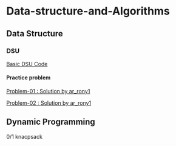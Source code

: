 # Data-structure-and-Algorithms

## Data Structure
### DSU

[Basic DSU Code](https://github.com/A-R-Rony/Data-structure/blob/main/DSU%20-%20basic)
#### Practice problem 
[Problem-01 : ](https://codeforces.com/contest/25/problem/D) [Solution by ar_rony1](https://codeforces.com/contest/25/submission/172538064)

[Problem-02 : ](https://www.spoj.com/problems/FRNDCIRC/) [Solution by ar_rony1](https://ideone.com/VvUA3e)
## Dynamic Programming
0/1 knacpsack 

